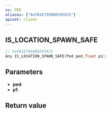 ```yaml
---
ns: PED
aliases: ["0xFB1E7998B8595825"]
apiset: client
---
```

## IS_LOCATION_SPAWN_SAFE

```c
// 0xFB1E7998B8595825
Any IS_LOCATION_SPAWN_SAFE(Ped ped,float p1);
```


## Parameters
* **ped**:
* **p1**:

## Return value

